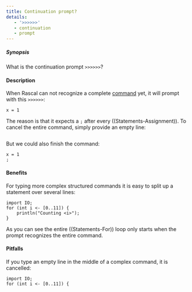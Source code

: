 ```yaml
---
title: Continuation prompt?
details:
   - '>>>>>>'
   - continuation
   - prompt
---
```


##### Synopsis

What is the continuation prompt `>>>>>>`?

#### Description

When Rascal can not recognize a complete [command]((RascalShell:Commands)) yet, it will 
prompt with this `>>>>>>`:

```rascal-shell
x = 1
```

The reason is that it expects a `;` after every ((Statements-Assignment)).
To cancel the entire command, simply provide an empty line:

```rascal-shell,continue

```

But we could also finish the command:

```rascal-shell
x = 1
;
```

#### Benefits

For typing more complex structured commands it is easy to split up a statement over several lines:

```rascal-shell
import IO;
for (int i <- [0..11]) {
    println("Counting <i>");
}
```

As you can see the entire ((Statements-For)) loop only starts when the prompt recognizes the entire command.

#### Pitfalls

If you type an empty line in the middle of a complex command, it is cancelled:

```rascal-shell
import IO;
for (int i <- [0..11]) {

```



